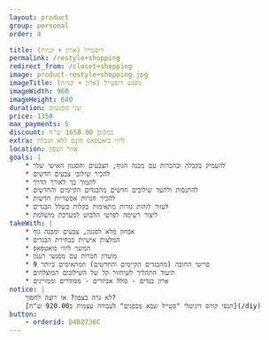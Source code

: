 ```yaml
---
layout: product
group: personal
order: 4

title: ריסטייל (ארון + קניות)
permalink: /restyle+shopping
redirect_from: /closet+shopping
image: product-restyle+shopping.jpg
imageTitle: מפגש ריסטייל (ארון + קניות)
imageWidth: 960
imageHeight: 640
duration: שני מפגשים
price: 1350
max_payments: 5
discount: במקום 1650.00 ש"ח
extra: ליווי בואטסאפ חינם ללא הגבלה
location: אזור הצפון
goals: |
    * להעמיק בקבלה ובהכרות עם מבנה הגוף, הצבעים והסגנון האישי שלך
    * להכיר שילובי צבעים חדשים
    * לתמוך בך לאורך הדרך
    * להתנסות ולתעד שילובים חדשים מהבגדים הקיימים והחדשים
    * להכיר חנויות אפשריות חדשות
    * לעזור לזהות גזרות מתאימות בקלות בשלל הבגדים
    * ליצור רשימה לפרטי הלבוש למערכת מושלמת
takeWith: |
    * אבחון מלא לסגנון, צבעים ומבנה גוף
    * המלצות אישיות בבחירת הבגדים
    * המשך ליווי בואטסאפ
    * מועדון חברות עם מפגשי רענון
    * 9 פריטי החובה (מהבגדים הקיימים והחדשים) המתאימים ביותר
    * תיעוד התהליך לשיחזור קל של השילובים המוצלחים
    * ארון בגדים - כולל אביזרים - מסודרים וממויינים
notice: |
    לא גרה בצפון? או רוצה לחסוך?
    [תנסי קורס דיגיטלי "סטייל שבא מבפנים" לעבודה עצמית ב920.00 ש"ח](/diy)
button:
    - orderid: D4B2736C
---
```


